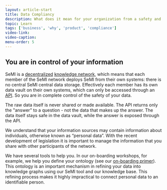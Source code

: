 ```yaml
---
layout: article-start
title: Data Compliancy
description: What does it mean for your organization from a safety and compliance point of view when you use SeMI?
topic: Learn
tags: ['business', 'why', 'product', 'compliance']
video-link: 
video-caption: 
menu-order: 5
---
```


## You are in control of your information

SeMI is a [decentralized](/nomenclature.html#dn) [knowledge network](/nomenclature.html#kn), which means that each member of the SeMI network deploys SeMI from their own systems: there is no central SeMI central data storage. Effectively each member has its own data vault on their own systems, which can only be accessed through an [API](/nomenclature.html#api). So you are in complete control of the safety of your data.

The raw data itself is never shared or made available.  The API returns only the "answer" to a question - not the data that makes up the answer. The data itself stays safe in the data vault, while the answer is exposed through the API. 

We understand that your information sources may contain information about individuals, otherwise known as “personal data”. With the recent development of legislation it is important to manage the information that you share with other participants of the network. 

We have several tools to help you. In our on-boarding workshops, for example, we help you define your ontology (see our [on-boarding primer](onboarding-brief.html)). This ontology is an important mechanism in refining your data into knowledge graphs using our SeMI tool and our knowledge base. This refining process makes it highly impractical to connect personal data to an identifiable person.
